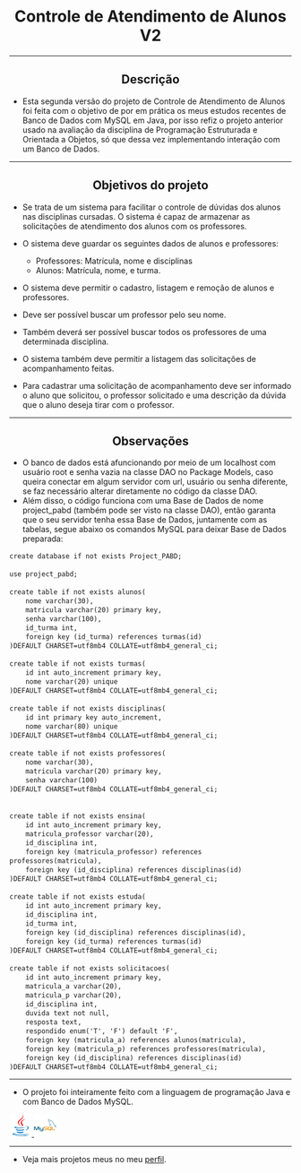 <h1 align="center">Controle de Atendimento de Alunos V2</h1>

---
<h2 align="center">Descrição</h2>

- Esta segunda versão do projeto de Controle de Atendimento de Alunos foi feita com o objetivo de por em prática os meus estudos recentes de Banco de Dados com MySQL em Java, por isso refiz o projeto anterior usado na avaliação da disciplina de Programação Estruturada e Orientada a Objetos, só que dessa vez implementando interação com um Banco de Dados.

---
<h2 align="center">Objetivos do projeto</h2>

- Se trata de um sistema para facilitar o controle de dúvidas dos alunos nas disciplinas cursadas. O sistema é capaz de armazenar as solicitações de atendimento dos alunos com os professores.

- O sistema deve guardar os seguintes dados de alunos e professores:
    - Professores: Matrícula, nome e disciplinas
    - Alunos: Matrícula, nome, e turma.

- O sistema deve permitir o cadastro, listagem e remoção de alunos e professores. 

- Deve ser possível buscar um professor pelo seu nome.

- Também deverá ser possível buscar todos os professores de uma determinada disciplina.

- O sistema também deve permitir a listagem das solicitações de acompanhamento feitas.

- Para cadastrar uma solicitação de acompanhamento deve ser informado o aluno que solicitou, o professor solicitado e uma descrição da dúvida que o aluno deseja tirar com o professor.

---
<h2 align="center">Observações</h2>

- O banco de dados está afuncionando por meio de um localhost com usuário root e senha vazia na classe DAO no Package Models, caso queira conectar em algum servidor com url, usuário ou senha diferente, se faz necessário alterar diretamente no código da classe DAO.
- Além disso, o código funciona com uma Base de Dados de nome project_pabd (também pode ser visto na classe DAO), então garanta que o seu servidor tenha essa Base de Dados, juntamente com as tabelas, segue abaixo os comandos MySQL para deixar Base de Dados preparada:

```
create database if not exists Project_PABD;

use project_pabd;

create table if not exists alunos(
	nome varchar(30),
    matricula varchar(20) primary key,
    senha varchar(100),
    id_turma int,
    foreign key (id_turma) references turmas(id)
)DEFAULT CHARSET=utf8mb4 COLLATE=utf8mb4_general_ci;

create table if not exists turmas(
	id int auto_increment primary key,
    nome varchar(20) unique
)DEFAULT CHARSET=utf8mb4 COLLATE=utf8mb4_general_ci;

create table if not exists disciplinas(
	id int primary key auto_increment,
    nome varchar(80) unique
)DEFAULT CHARSET=utf8mb4 COLLATE=utf8mb4_general_ci;

create table if not exists professores(
	nome varchar(30),
    matricula varchar(20) primary key,
    senha varchar(100)
)DEFAULT CHARSET=utf8mb4 COLLATE=utf8mb4_general_ci;


create table if not exists ensina(
	id int auto_increment primary key,
    matricula_professor varchar(20),
    id_disciplina int,
    foreign key (matricula_professor) references professores(matricula),
    foreign key (id_disciplina) references disciplinas(id)
)DEFAULT CHARSET=utf8mb4 COLLATE=utf8mb4_general_ci;

create table if not exists estuda(
	id int auto_increment primary key,
    id_disciplina int,
    id_turma int,
    foreign key (id_disciplina) references disciplinas(id),
    foreign key (id_turma) references turmas(id)
)DEFAULT CHARSET=utf8mb4 COLLATE=utf8mb4_general_ci;

create table if not exists solicitacoes(
	id int auto_increment primary key,
    matricula_a varchar(20),
    matricula_p varchar(20),
    id_disciplina int,
    duvida text not null,
    resposta text,
    respondido enum('T', 'F') default 'F',
    foreign key (matricula_a) references alunos(matricula),
    foreign key (matricula_p) references professores(matricula),
    foreign key (id_disciplina) references disciplinas(id)
)DEFAULT CHARSET=utf8mb4 COLLATE=utf8mb4_general_ci;

```
---
- O projeto foi inteiramente feito com a linguagem de programação Java e com Banco de Dados MySQL.

<a href="https://www.java.com" target="_blank" rel="noreferrer"> <img src="https://raw.githubusercontent.com/devicons/devicon/master/icons/java/java-original.svg" alt="java" width="40" height="40"/> </a>
<a href="https://www.mysql.com/" target="_blank" rel="noreferrer"> <img src="https://raw.githubusercontent.com/devicons/devicon/master/icons/mysql/mysql-original-wordmark.svg" alt="mysql" width="40" height="40"/> </a> 

---
* Veja mais projetos meus no meu [perfil](https://github.com/Thales-Rangel).
